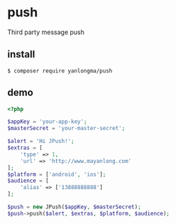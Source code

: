 # push

Third party message push

## install

```
$ composer require yanlongma/push
```

## demo

```php
<?php

$appKey = 'your-app-key';
$masterSecret = 'your-master-secret';

$alert = 'Hi JPush!';
$extras = [
    'type' => 1,
    'url' => 'http://www.mayanlong.com'
];
$platform = ['android', 'ios'];
$audience = [
    'alias' => ['13888888888']
];

$push = new JPush($appKey, $masterSecret);
$push->push($alert, $extras, $platform, $audience);
```